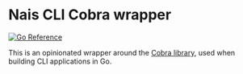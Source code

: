 # Nais CLI Cobra wrapper

[![Go Reference](https://pkg.go.dev/badge/github.com/nais/cli/pkg/cli.svg)](https://pkg.go.dev/github.com/nais/cli/pkg/cli)

This is an opinionated wrapper around the [Cobra library](https://github.com/spf13/cobra), used when building CLI applications in Go.
